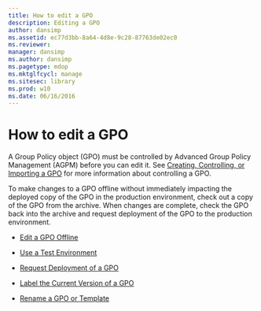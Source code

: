```yaml
---
title: How to edit a GPO
description: Editing a GPO
author: dansimp
ms.assetid: ec77d3bb-8a64-4d8e-9c28-87763de02ec0
ms.reviewer: 
manager: dansimp
ms.author: dansimp
ms.pagetype: mdop
ms.mktglfcycl: manage
ms.sitesec: library
ms.prod: w10
ms.date: 06/16/2016
---
```



# How to edit a GPO


A Group Policy object (GPO) must be controlled by Advanced Group Policy Management (AGPM) before you can edit it. See [Creating, Controlling, or Importing a GPO](creating-controlling-or-importing-a-gpo-editor.md) for more information about controlling a GPO.

To make changes to a GPO offline without immediately impacting the deployed copy of the GPO in the production environment, check out a copy of the GPO from the archive. When changes are complete, check the GPO back into the archive and request deployment of the GPO to the production environment.

-   [Edit a GPO Offline](edit-a-gpo-offline.md)

-   [Use a Test Environment](use-a-test-environment.md)

-   [Request Deployment of a GPO](request-deployment-of-a-gpo.md)

-   [Label the Current Version of a GPO](label-the-current-version-of-a-gpo.md)

-   [Rename a GPO or Template](rename-a-gpo-or-template.md)

 

 





